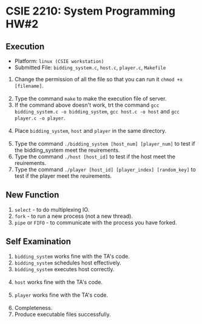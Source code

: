 # CSIE 2210: System Programming HW#2

## <strong>Execution</strong>
- Platform: `linux (CSIE workstation)`
- Submitted File: `bidding_system.c`, `host.c`, `player.c`, `Makefile`

1. Change the permission of all the file so that you can run it `chmod +x [filename]`.<br><br>
2. Type the command `make` to make the execution file of server.
3. If the command above doesn't work, trt the command `gcc bidding_system.c -o bidding_system`, `gcc host.c -o host` and `gcc player.c -o player`.<br><br>
4. Place `bidding_system`, `host` and `player` in the same directory.<br><br>
5. Type the command `./bidding_system [host_num] [player_num]` to test if the bidding_system meet the reuirements.
6. Type the command `./host [host_id]` to test if the host meet the reuirements.
7. Type the command `./player [host_id] [player_index] [random_key]` to test if the player meet the reuirements.

## <strong>New Function</strong>
1. `select`	- to do multiplexing IO.
2. `fork`	- to run a new process (not a new thread).
3. `pipe` or `FIFO` - to communicate with the process you have forked.

## <strong>Self Examination</strong>
1. `bidding_system` works fine with the TA's code.
2. `bidding_system` schedules host effectively.
3. `bidding_system` executes host correctly.<br><br>
4. `host` works fine with the TA's code.<br><br>
5. `player` works fine with the TA's code.<br><br>
6. Completeness.
7. Produce executable files successfully.